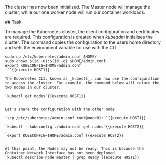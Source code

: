 The cluster has now been initialised. The Master node will manage the cluster, while our one worker node will run our container workloads.

## Task

To manage the Kubernetes cluster, the client configuration and certificates are required. This configuration is created when _kubeadm_ initialises the cluster. The command copies the configuration to the users home directory and sets the environment variable for use with the CLI.

```
sudo cp /etc/kubernetes/admin.conf $HOME/
sudo chown $(id -u):$(id -g) $HOME/admin.conf
export KUBECONFIG=$HOME/admin.conf
```{{execute HOST1}}

The Kubernetes CLI, known as _kubectl_, can now use the configuration to access the cluster. For example, the command below will return the two nodes in our cluster.

`kubectl get nodes`{{execute HOST1}}


Let's share the configuration with the other node

`scp /etc/kubernetes/admin.conf root@node01:~`{{execute HOST1}}

`kubectl --kubeconfig ./admin.conf get nodes`{{execute HOST2}}

`export KUBECONFIG=$HOME/admin.conf`{{execute HOST2}}


At this point, the Nodes may not be ready. This is because the Container Network Interface has not been deployed.
`kubectl describe node master | grep Ready`{{execute HOST1}}